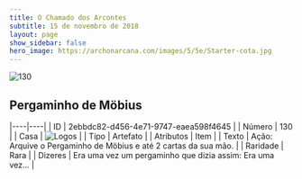 ```yaml
---
title: O Chamado dos Arcontes
subtitle: 15 de novembro de 2018
layout: page
show_sidebar: false
hero_image: https://archonarcana.com/images/5/5e/Starter-cota.jpg
---
```


![130](https://cdn.keyforgegame.com/media/card_front/pt/341_130_JRGHQ4HQ5QHC_pt.png)

## Pergaminho de Möbius

|----|----|
| ID | 2ebbdc82-d456-4e71-9747-eaea598f4645 |
| Número | 130 |
| Casa | ![Logos](https://archonarcana.com/images/thumb/c/ce/Logos.png/22px-Logos.png "Logos") |
| Tipo | Artefato |
| Atributos | Item |
| Texto | Ação: Arquive o Pergaminho de Möbius e até 2 cartas da sua mão. |
| Raridade | Rara |
| Dizeres | Era uma vez um pergaminho que dizia assim:  Era uma vez… |
